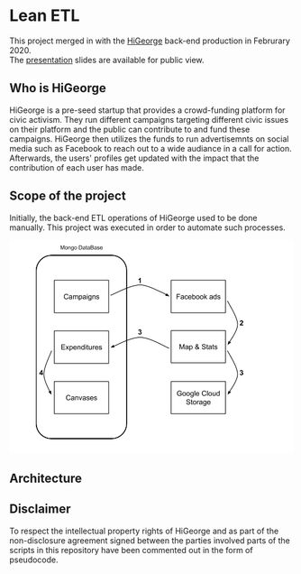 Lean ETL
=======
This project merged in with the [HiGeorge](https://hi-george.com/) back-end production in Februrary 2020.  
The [presentation](https://docs.google.com/presentation/d/1mK1OKe9bXOSkPA-jcyNH0rwXlT49Bf4ys_a_pqeL9ls/edit#slide=id.g6eebf444bf_1_0)
slides are available for public view.

Who is HiGeorge
---
HiGeorge is a pre-seed startup that provides a crowd-funding platform for civic activism. They run different campaigns
targeting different civic issues on their platform and the public can contribute to and fund these campaigns.
HiGeorge then utilizes the funds to run advertisemnts on social media such as Facebook to reach out to a wide audiance 
in a call for action. Afterwards, the users' profiles get updated with the impact that the contribution of each user has made.

Scope of the project
---
Initially, the back-end ETL operations of HiGeorge used to be done manually. This project was executed in order to automate 
such processes.

![ETL-Processes](/images/ETL-Processes.png "ETL Processes")


Architecture
---

Disclaimer
---
To respect the intellectual property rights of HiGeorge and as part of the non-disclosure agreement signed between the 
parties involved parts of the scripts in this repository have been commented out in the form of 
pseudocode.

